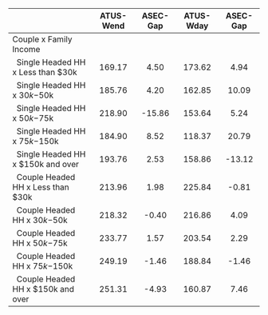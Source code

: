 
|                      |    ATUS-Wend |     ASEC-Gap |    ATUS-Wday |     ASEC-Gap |
| -------------------- | :----------: | :----------: | :----------: | :----------: |
| Couple x Family Income |              |              |              |              |
| &nbsp;&nbsp;Single Headed HH x Less than $30k |       169.17 |         4.50 |       173.62 |         4.94 |
| &nbsp;&nbsp;Single Headed HH x $30k-$50k |       185.76 |         4.20 |       162.85 |        10.09 |
| &nbsp;&nbsp;Single Headed HH x $50k-$75k |       218.90 |       -15.86 |       153.64 |         5.24 |
| &nbsp;&nbsp;Single Headed HH x $75k-$150k |       184.90 |         8.52 |       118.37 |        20.79 |
| &nbsp;&nbsp;Single Headed HH x $150k and over |       193.76 |         2.53 |       158.86 |       -13.12 |
| &nbsp;&nbsp;Couple Headed HH x Less than $30k |       213.96 |         1.98 |       225.84 |        -0.81 |
| &nbsp;&nbsp;Couple Headed HH x $30k-$50k |       218.32 |        -0.40 |       216.86 |         4.09 |
| &nbsp;&nbsp;Couple Headed HH x $50k-$75k |       233.77 |         1.57 |       203.54 |         2.29 |
| &nbsp;&nbsp;Couple Headed HH x $75k-$150k |       249.19 |        -1.46 |       188.84 |        -1.46 |
| &nbsp;&nbsp;Couple Headed HH x $150k and over |       251.31 |        -4.93 |       160.87 |         7.46 |

